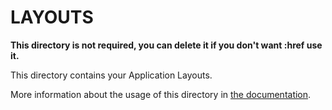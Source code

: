 # LAYOUTS

**This directory is not required, you can delete it if you don't want :href use it.**

This directory contains your Application Layouts.

More information about the usage of this directory in [the documentation](https://nuxtjs.org/guide/views#layouts).
